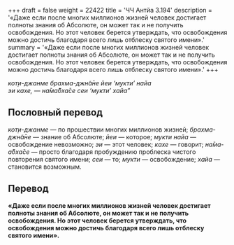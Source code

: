 +++
draft = false
weight = 22422
title = 'ЧЧ Антйа 3.194'
description = '«Даже если после многих миллионов жизней человек достигает полноты знания об Абсолюте, он может так и не получить освобождения. Но этот человек берется утверждать, что освобождения можно достичь благодаря всего лишь отблеску святого имени».'
summary = '«Даже если после многих миллионов жизней человек достигает полноты знания об Абсолюте, он может так и не получить освобождения. Но этот человек берется утверждать, что освобождения можно достичь благодаря всего лишь отблеску святого имени».'
+++

_кот̣и-джанме брахма-джн̃а̄не йеи ‘мукти’ найа  
эи кахе, — на̄ма̄бха̄се сеи ‘мукти’ хайа”_

## Пословный перевод

_кот̣и_\-_джанме_ — по прошествии многих миллионов жизней; _брахма_\-_джн̃а̄не_ — знание об Абсолюте; _йеи_ — которое; _мукти_ _найа_ — освобождение невозможно; _эи_ — этот человек; _кахе_ — говорит; _на̄ма_\-_а̄бха̄се_ — просто благодаря пробуждению проблеска чистого повторения святого имени; _сеи_ — то; _мукти_ — освобождение; _хайа_ — становится возможным.

## Перевод

**«Даже если после многих миллионов жизней человек достигает полноты знания об Абсолюте, он может так и не получить освобождения. Но этот человек берется утверждать, что освобождения можно достичь благодаря всего лишь отблеску святого имени».**
